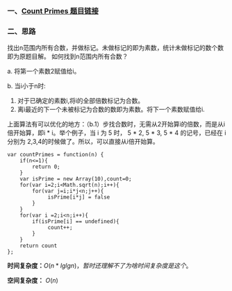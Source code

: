 ### 一、[Count Primes 题目链接](https://leetcode.com/problems/count-primes/)
### 二、思路
找出n范围内所有合数，并做标记。未做标记的即为素数，统计未做标记的数个数即为原题目解。
如何找到n范围内所有合数？

a. 将第一个素数2赋值给i。

b. 当i小于n时:
1. 对于已确定的素数i,将i的全部倍数标记为合数。
2. 离i最近的下一个未被标记为合数的数即为素数。将下一个素数赋值给i.

上面算法有可以优化的地方：（b.1）步找合数时，无需从2开始算i的倍数，而是从i倍开始算，即i * i。举个例子，当 i 为 5 时， 5 * 2, 5 * 3, 5 * 4 的记号，已经在 i 分别为 2,3,4的时候做了。所以，可以直接从i倍开始算。
```
var countPrimes = function(n) {
    if(n<=1){
        return 0;
    }
    var isPrime = new Array(10),count=0;
    for(var i=2;i<Math.sqrt(n);i++){
        for(var j=i;i*j<n;j++){
             isPrime[i*j] = false
        }
    }
    for(var i =2;i<n;i++){
        if(isPrime[i] == undefined){
             count++;
        }
    }
    return count
};

```
**时间复杂度：**$O(n*lglgn)，暂时还理解不了为啥时间复杂度是这个。$

**空间复杂度：** $O(n)$